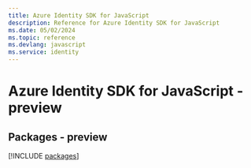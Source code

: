 ```yaml
---
title: Azure Identity SDK for JavaScript
description: Reference for Azure Identity SDK for JavaScript
ms.date: 05/02/2024
ms.topic: reference
ms.devlang: javascript
ms.service: identity
---
```

# Azure Identity SDK for JavaScript - preview
## Packages - preview
[!INCLUDE [packages](identity-index.md)]